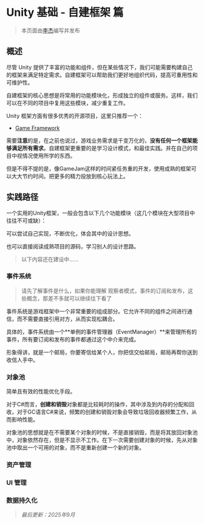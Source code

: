 # Unity 基础 - 自建框架 篇

> 本页面由[李杰](../../社团介绍/成员.md)编写并发布

## 概述

尽管 Unity 提供了丰富的功能和组件，但在某些情况下，我们可能需要构建自己的框架来满足特定需求。自建框架可以帮助我们更好地组织代码，提高可重用性和可维护性。

自建框架的核心思想是将常用的功能模块化，形成独立的组件或服务。这样，我们可以在不同的项目中复用这些模块，减少重复工作。

Unity 框架方面有很多优秀的开源项目，这里只推荐一个：

- [Game Framework](https://gameframework.cn/)

需要**注意**的是，在之前也说过，游戏业务需求是千变万化的，**没有任何一个框架能够满足所有需求**。自建框架更重要的是学习设计模式，和最佳实践。并在自己的项目中视情况使用所学的东西。

但是不得不提的是，像GameJam这样的时间紧任务重的开发，使用成熟的框架可以大大节约时间。把更多的精力投放到核心玩法上。

## 实践路径

一个实用的Unity框架，一般会包含以下几个功能模块（这几个模块在大型项目中往往不可或缺）：

可以尝试自己实现，不断优化，体会其中的设计思想。

也可以直接阅读成熟项目的源码，学习别人的设计思路。

> 以下内容还在建设中……

### 事件系统

> 请先了解事件是什么，如果你能理解 观察者模式，事件的订阅和发布，这些概念，那差不多就可以继续往下看了

事件系统是游戏框架中一个非常重要的组成部分。它允许不同的组件之间进行通信，而不需要直接引用对方，从而实现松耦合。

具体的，事件系统由一个**单例的事件管理器（EventManager）**来管理所有的事件，所有要订阅和发布的事件都通过这个中介来完成。

形象得讲，就是一个邮局，你要寄信给某个人，你把信交给邮局，邮局再帮你送到收信人手中。

### 对象池

简单且有效的性能优化手段。

对于C#而言，**创建和销毁**对象都是比较耗时的操作，其中涉及到内存的分配和回收，对于GC语言C#来说，频繁的创建和销毁对象会导致垃圾回收器频繁工作，从而影响性能。

对象池的思想就是在不需要某个对象的时候，不是直接销毁，而是将其放回对象池中，对象依然存在，但是不显示不工作。在下一次需要创建对象的时候，先从对象池中取出一个可用的对象，而不是重新创建一个新的对象。

### 资产管理

### UI 管理

### 数据持久化

> *最后更新：2025年9月*
